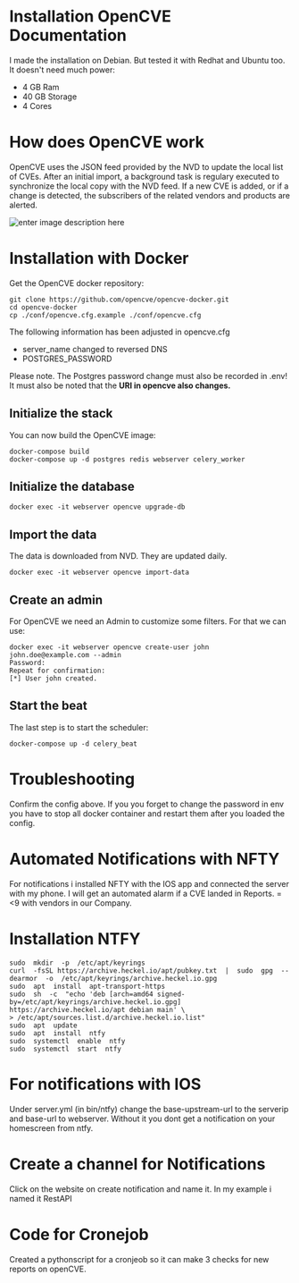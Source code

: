 ﻿# Installation OpenCVE Documentation
I made the installation on Debian. But tested it with Redhat and Ubuntu too.
It doesn't need much power:

 - 4 GB Ram
 - 40 GB Storage
 - 4 Cores

# How does OpenCVE work
OpenCVE uses the JSON feed provided by the NVD to update the local list of CVEs.
After an initial import, a background task is regulary executed to synchronize the local copy with the NVD feed. If a new CVE is added, or if a change is detected, the subscribers of the related vendors and products are alerted.

![enter image description here](https://docs.opencve.io/images/how-it-works.png)


# Installation with Docker
Get the OpenCVE docker repository:

    git clone https://github.com/opencve/opencve-docker.git
    cd opencve-docker
    cp ./conf/opencve.cfg.example ./conf/opencve.cfg

The following information has been adjusted in opencve.cfg

 - server_name changed to reversed DNS
 - POSTGRES_PASSWORD
 
Please note. The Postgres password change must also be recorded in .env! It must also be noted that the **URI in opencve also changes.**

## Initialize the stack

You can now build the OpenCVE image:

    docker-compose build
    docker-compose up -d postgres redis webserver celery_worker

## Initialize the database

    docker exec -it webserver opencve upgrade-db

## Import the data

The data is downloaded from NVD. They are updated daily.

    docker exec -it webserver opencve import-data

## Create an admin

For OpenCVE we need an Admin to customize some filters. For that we can use:

    docker exec -it webserver opencve create-user john john.doe@example.com --admin 
    Password:
    Repeat for confirmation: 
    [*] User john created.

## Start the beat

The last step is to start the scheduler:

    docker-compose up -d celery_beat


# Troubleshooting

Confirm the config above. If you you forget to change the password in env you have to stop all docker container and restart them after you loaded the config. 

# Automated Notifications with NFTY
For notifications i installed NFTY with the IOS app and connected the server with my phone. I will get an automated alarm if a CVE landed in Reports. =<9 with vendors in our Company.

# Installation NTFY

    sudo  mkdir  -p  /etc/apt/keyrings 
    curl  -fsSL https://archive.heckel.io/apt/pubkey.txt  |  sudo  gpg  -- dearmor  -o  /etc/apt/keyrings/archive.heckel.io.gpg 
    sudo  apt  install  apt-transport-https 
    sudo  sh  -c  "echo 'deb [arch=amd64 signed-by=/etc/apt/keyrings/archive.heckel.io.gpg] https://archive.heckel.io/apt debian main' \
    > /etc/apt/sources.list.d/archive.heckel.io.list"  
    sudo  apt  update 
    sudo  apt  install  ntfy 
    sudo  systemctl  enable  ntfy 
    sudo  systemctl  start  ntfy

# For notifications with IOS

Under server.yml (in bin/ntfy) change the base-upstream-url to the serverip and base-url to webserver. Without it you dont get a notification on your homescreen from ntfy.

# Create a channel for Notifications
Click on the website on create notification and name it. In my example i named it RestAPI

# Code for Cronejob
Created a pythonscript for a cronjeob so it can make 3 checks for new reports on openCVE.
